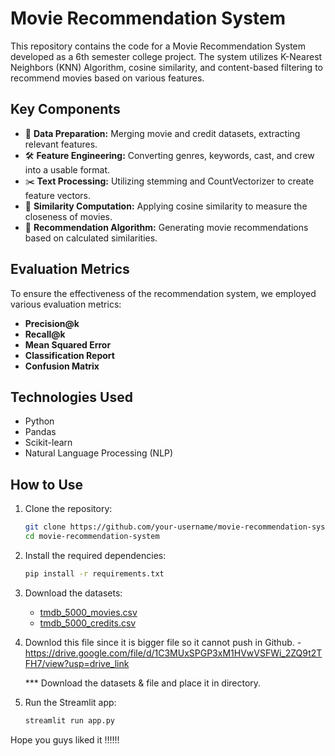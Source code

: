 
# Movie Recommendation System

This repository contains the code for a Movie Recommendation System developed as a 6th semester college project. The system utilizes K-Nearest Neighbors (KNN) Algorithm, cosine similarity, and content-based filtering to recommend movies based on various features.

## Key Components
- 🔄 **Data Preparation:** Merging movie and credit datasets, extracting relevant features.
- 🛠️ **Feature Engineering:** Converting genres, keywords, cast, and crew into a usable format.
- ✂️ **Text Processing:** Utilizing stemming and CountVectorizer to create feature vectors.
- 📏 **Similarity Computation:** Applying cosine similarity to measure the closeness of movies.
- 🎯 **Recommendation Algorithm:** Generating movie recommendations based on calculated similarities.

## Evaluation Metrics
To ensure the effectiveness of the recommendation system, we employed various evaluation metrics:
- **Precision@k**
- **Recall@k**
- **Mean Squared Error**
- **Classification Report**
- **Confusion Matrix**

## Technologies Used
- Python
- Pandas
- Scikit-learn
- Natural Language Processing (NLP)

## How to Use
1. Clone the repository:
    ```sh
    git clone https://github.com/your-username/movie-recommendation-system.git
    cd movie-recommendation-system
    ```

2. Install the required dependencies:
    ```sh
    pip install -r requirements.txt
    ```

3. Download the datasets:
    - [tmdb_5000_movies.csv](https://www.kaggle.com/datasets/tmdb/tmdb-movie-metadata?select=tmdb_5000_movies.csv)
    - [tmdb_5000_credits.csv](https://www.kaggle.com/datasets/tmdb/tmdb-movie-metadata?select=tmdb_5000_credits.csv)    

4. Downlod this file since it is bigger file so it cannot push in Github.
    -https://drive.google.com/file/d/1C3MUxSPGP3xM1HVwVSFWi_2ZQ9t2TFH7/view?usp=drive_link


    *** Download the datasets & file and place it in directory.

5. Run the Streamlit app:
    ```sh
    streamlit run app.py
    ```

Hope you guys liked it !!!!!!